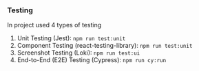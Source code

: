### Testing

In project used 4 types of testing

1. Unit Testing (Jest): `npm run test:unit`
2. Component Testing (react-testing-library): `npm run test:unit`
3. Screenshot Testing (Loki): `npm run test:ui`
4. End-to-End (E2E) Testing (Cypress): `npm run cy:run`
